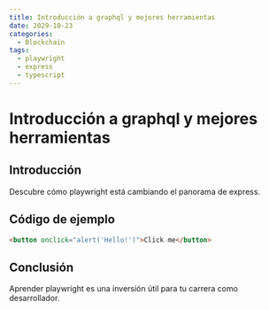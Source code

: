 ```yaml
---
title: Introducción a graphql y mejores herramientas
date: 2029-10-23
categories:
  - Blockchain
tags:
  - playwright
  - express
  - typescript
---
```


# Introducción a graphql y mejores herramientas

## Introducción

Descubre cómo playwright está cambiando el panorama de express.

## Código de ejemplo

```html
<button onclick="alert('Hello!')">Click me</button>
```

## Conclusión

Aprender playwright es una inversión útil para tu carrera como desarrollador.